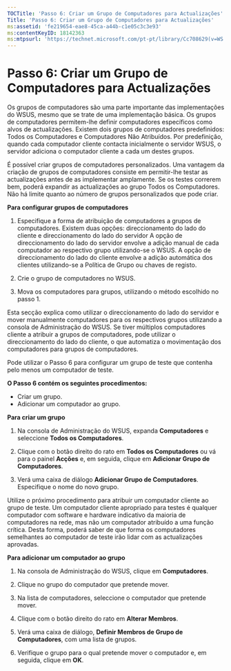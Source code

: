 ```yaml
---
TOCTitle: 'Passo 6: Criar um Grupo de Computadores para Actualizações'
Title: 'Passo 6: Criar um Grupo de Computadores para Actualizações'
ms:assetid: 'fe219654-eae8-45ca-a44b-c1e05c3c3e93'
ms:contentKeyID: 18142363
ms:mtpsurl: 'https://technet.microsoft.com/pt-pt/library/Cc708629(v=WS.10)'
---
```


Passo 6: Criar um Grupo de Computadores para Actualizações
==========================================================

Os grupos de computadores são uma parte importante das implementações do WSUS, mesmo que se trate de uma implementação básica. Os grupos de computadores permitem-lhe definir computadores específicos como alvos de actualizações. Existem dois grupos de computadores predefinidos: Todos os Computadores e Computadores Não Atribuídos. Por predefinição, quando cada computador cliente contacta inicialmente o servidor WSUS, o servidor adiciona o computador cliente a cada um destes grupos.

É possível criar grupos de computadores personalizados. Uma vantagem da criação de grupos de computadores consiste em permitir-lhe testar as actualizações antes de as implementar amplamente. Se os testes correrem bem, poderá expandir as actualizações ao grupo Todos os Computadores. Não há limite quanto ao número de grupos personalizados que pode criar.

**Para configurar grupos de computadores**
1.  Especifique a forma de atribuição de computadores a grupos de computadores. Existem duas opções: direccionamento do lado do cliente e direccionamento do lado do servidor A opção de direccionamento do lado do servidor envolve a adição manual de cada computador ao respectivo grupo utilizando-se o WSUS. A opção de direccionamento do lado do cliente envolve a adição automática dos clientes utilizando-se a Política de Grupo ou chaves de registo.

2.  Crie o grupo de computadores no WSUS.

3.  Mova os computadores para grupos, utilizando o método escolhido no passo 1.

Esta secção explica como utilizar o direccionamento do lado do servidor e mover manualmente computadores para os respectivos grupos utilizando a consola de Administração do WSUS. Se tiver múltiplos computadores cliente a atribuir a grupos de computadores, pode utilizar o direccionamento do lado do cliente, o que automatiza o movimentação dos computadores para grupos de computadores.

Pode utilizar o Passo 6 para configurar um grupo de teste que contenha pelo menos um computador de teste.

**O Passo 6 contém os seguintes procedimentos:**

-   Criar um grupo.
-   Adicionar um computador ao grupo.

**Para criar um grupo**
1.  Na consola de Administração do WSUS, expanda **Computadores** e seleccione **Todos os Computadores**.

2.  Clique com o botão direito do rato em **Todos os Computadores** ou vá para o painel **Acções** e, em seguida, clique em **Adicionar Grupo de Computadores**.

3.  Verá uma caixa de diálogo **Adicionar Grupo de Computadores**. Especifique o nome do novo grupo.

Utilize o próximo procedimento para atribuir um computador cliente ao grupo de teste. Um computador cliente apropriado para testes é qualquer computador com software e hardware indicativo da maioria de computadores na rede, mas não um computador atribuído a uma função crítica. Desta forma, poderá saber de que forma os computadores semelhantes ao computador de teste irão lidar com as actualizações aprovadas.

**Para adicionar um computador ao grupo**
1.  Na consola de Administração do WSUS, clique em **Computadores**.

2.  Clique no grupo do computador que pretende mover.

3.  Na lista de computadores, seleccione o computador que pretende mover.

4.  Clique com o botão direito do rato em **Alterar Membros**.

5.  Verá uma caixa de diálogo, **Definir Membros de Grupo de Computadores**, com uma lista de grupos.

6.  Verifique o grupo para o qual pretende mover o computador e, em seguida, clique em **OK**.
